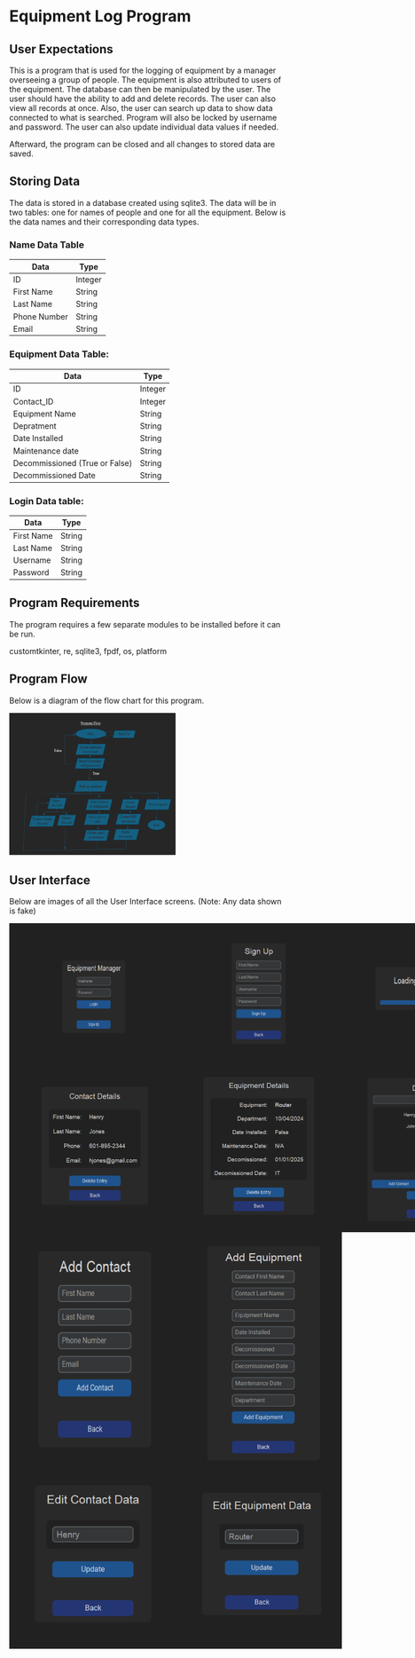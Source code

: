 # Equipment Log Program
## User Expectations
This is a program that is used for the logging of equipment by a manager overseeing a group of people. The equipment is also attributed to users of the equipment. The database can then be manipulated by the user. The user should have the ability to add and delete records. The user can also view all records at once. Also, the user can search up data to show data connected to what is searched. Program will also be locked by username and password. The user can also update individual data values if needed.

Afterward, the program can be closed and all changes to stored data are saved.


## Storing Data
The data is stored in a database created using sqlite3. The data will be in two tables: one for names of people and one for all the equipment. Below is the data names and their corresponding data types.

### Name Data Table
|Data|Type|
|----------|-------|
|ID|Integer|
|First Name|String|
|Last Name|String|
|Phone Number|String|
|Email|String|
### Equipment Data Table:
|Data|Type|
|----------|-------|
|ID|						Integer
|Contact_ID|Integer|
|Equipment Name|String|
|Depratment|String|			
|Date Installed|String|
|Maintenance date|String|
|Decommissioned (True or False)|String|
|Decommissioned Date|String|			
### Login Data table:
|Data|Type|
|----------|-------|
|First Name|String|
|Last Name|String|
|Username|String|
|Password|String|

## Program Requirements
The program requires a few separate modules to be installed before it can be run.

customtkinter, re, sqlite3, fpdf, os, platform 

## Program Flow
Below is a diagram of the flow chart for this program.

<img src="https://github.com/kjhall04/Application_Design/blob/main/EquipmentManager/Images/FlowChart.png" width="300" />

## User Interface
Below are images of all the User Interface screens. (Note: Any data shown is fake)

<div style="display: flex;">
  <img src="https://github.com/kjhall04/Application_Design/blob/main/EquipmentManager/Images/LoginScreen.png" width="300" />
  <img src="https://github.com/kjhall04/Application_Design/blob/main/EquipmentManager/Images/SignUpScreen.png" width="300" />
  <img src="https://github.com/kjhall04/Application_Design/blob/main/EquipmentManager/Images/LoadingScreen.png" width="300" />
</div>

<div style="display: flex;">
  <img src="https://github.com/kjhall04/Application_Design/blob/main/EquipmentManager/Images/ContactDataScreen.png" width="300" />
  <img src="https://github.com/kjhall04/Application_Design/blob/main/EquipmentManager/Images/EquipmentDataScreen.png" width="300" />
	<img src="https://github.com/kjhall04/Application_Design/blob/main/EquipmentManager/Images/DatabaseScreen.png" width="300" />
</div>

<div style="display: flex;">
  <img src="https://github.com/kjhall04/Application_Design/blob/main/EquipmentManager/Images/AddContactScreen.png" width="300" />
  <img src="https://github.com/kjhall04/Application_Design/blob/main/EquipmentManager/Images/AddEquipmentScreen.png" width="300" />
</div>

<div style="display: flex;">
  <img src="https://github.com/kjhall04/Application_Design/blob/main/EquipmentManager/Images/EditContactDataScreen.png" width="300" />
  <img src="https://github.com/kjhall04/Application_Design/blob/main/EquipmentManager/Images/EditEquipmentDataScreen.png" width="300" />
</div>
